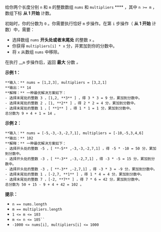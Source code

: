 给你两个长度分别 `n` 和 `m` 的整数数组 `nums` 和 `multipliers` **** ，其中 `n >= m` ，数组下标 **从 1
开始** 计数。

初始时，你的分数为 `0` 。你需要执行恰好 `m` 步操作。在第 `i` 步操作（ **从 1 开始** 计数）中，需要：

  * 选择数组 `nums` **开头处或者末尾处** 的整数 `x` 。
  * 你获得 `multipliers[i] * x` 分，并累加到你的分数中。
  * 将 `x` 从数组 `nums` 中移除。

在执行 __`m` 步操作后，返回 **最大** 分数 _。_

**示例 1：**

    
    
    **输入：** nums = [1,2,3], multipliers = [3,2,1]
    **输出：** 14
    **解释：** 一种最优解决方案如下：
    - 选择末尾处的整数 3 ，[1,2, **3** ] ，得 3 * 3 = 9 分，累加到分数中。
    - 选择末尾处的整数 2 ，[1, **2** ] ，得 2 * 2 = 4 分，累加到分数中。
    - 选择末尾处的整数 1 ，[ **1** ] ，得 1 * 1 = 1 分，累加到分数中。
    总分数为 9 + 4 + 1 = 14 。

**示例 2：**

    
    
    **输入：** nums = [-5,-3,-3,-2,7,1], multipliers = [-10,-5,3,4,6]
    **输出：** 102
    **解释：** 一种最优解决方案如下：
    - 选择开头处的整数 -5 ，[ **-5** ,-3,-3,-2,7,1] ，得 -5 * -10 = 50 分，累加到分数中。
    - 选择开头处的整数 -3 ，[ **-3** ,-3,-2,7,1] ，得 -3 * -5 = 15 分，累加到分数中。
    - 选择开头处的整数 -3 ，[ **-3** ,-2,7,1] ，得 -3 * 3 = -9 分，累加到分数中。
    - 选择末尾处的整数 1 ，[-2,7, **1** ] ，得 1 * 4 = 4 分，累加到分数中。
    - 选择末尾处的整数 7 ，[-2, **7** ] ，得 7 * 6 = 42 分，累加到分数中。
    总分数为 50 + 15 - 9 + 4 + 42 = 102 。
    

**提示：**

  * `n == nums.length`
  * `m == multipliers.length`
  * `1 <= m <= 103`
  * `m <= n <= 105`` `
  * `-1000 <= nums[i], multipliers[i] <= 1000`

